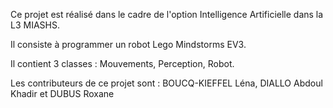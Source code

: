 Ce projet est réalisé dans le cadre de l'option Intelligence Artificielle dans la L3 MIASHS.

Il consiste à programmer un robot Lego Mindstorms EV3.

Il contient 3 classes : Mouvements, Perception, Robot.

Les contributeurs de ce projet sont : 
BOUCQ-KIEFFEL Léna, DIALLO Abdoul Khadir et DUBUS Roxane
